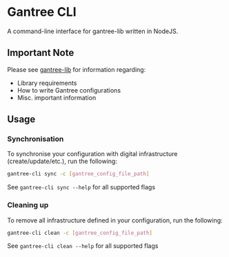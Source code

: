 # Gantree CLI

A command-line interface for gantree-lib written in NodeJS.

## Important Note

Please see [gantree-lib](https://https://github.com/flex-dapps/gantree-lib-nodejs) for information regarding:

- Library requirements
- How to write Gantree configurations
- Misc. important information

## Usage

### Synchronisation

To synchronise your configuration with digital infrastructure (create/update/etc.), run the following:

```bash
gantree-cli sync -c [gantree_config_file_path]
```

See `gantree-cli sync --help` for all supported flags

### Cleaning up

To remove all infrastructure defined in your configuration, run the following:

```bash
gantree-cli clean -c [gantree_config_file_path]
```

See `gantree-cli clean --help` for all supported flags
